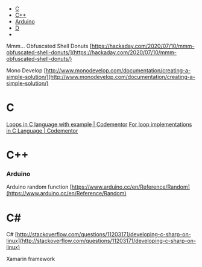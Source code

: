 
- [C](#c)
- [C++](#c++)
- [Arduino](#arduino)
- [D](d.md)
- 


Mmm… Obfuscated Shell Donuts [https://hackaday.com/2020/07/10/mmm-obfuscated-shell-donuts/](https://hackaday.com/2020/07/10/mmm-obfuscated-shell-donuts/)

Mono Develop [http://www.monodevelop.com/documentation/creating-a-simple-solution/](http://www.monodevelop.com/documentation/creating-a-simple-solution/)

# C

[Loops in C language with example | Codementor](https://www.codementor.io/@nimeshneema/loops-in-c-language-with-example-21qauqn6zc)
[For loop implementations in C Language | Codementor](https://www.codementor.io/@nimeshneema/for-loop-implementations-in-c-language-21rh5jhjq9)


# C++

### Arduino

Arduino random function [https://www.arduino.cc/en/Reference/Random](https://www.arduino.cc/en/Reference/Random)


# C\#

C# [http://stackoverflow.com/questions/11203171/developing-c-sharp-on-linux](http://stackoverflow.com/questions/11203171/developing-c-sharp-on-linux)

Xamarin framework